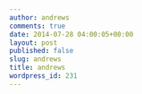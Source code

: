 ```yaml
---
author: andrews
comments: true
date: 2014-07-28 04:00:05+00:00
layout: post
published: false
slug: andrews
title: andrews
wordpress_id: 231
---
```




